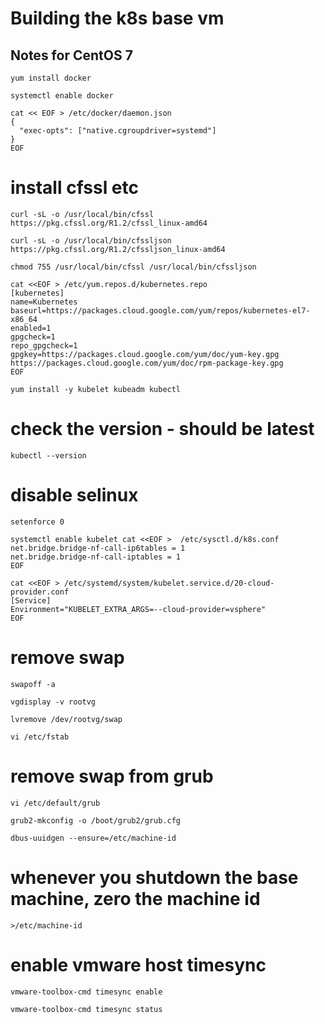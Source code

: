 # Building the k8s base vm

## Notes for CentOS 7

```
yum install docker
```
```
systemctl enable docker
```
```
cat << EOF > /etc/docker/daemon.json
{
  "exec-opts": ["native.cgroupdriver=systemd"]
}
EOF
```
# install cfssl etc
```
curl -sL -o /usr/local/bin/cfssl https://pkg.cfssl.org/R1.2/cfssl_linux-amd64
```
```
curl -sL -o /usr/local/bin/cfssljson https://pkg.cfssl.org/R1.2/cfssljson_linux-amd64
```
```
chmod 755 /usr/local/bin/cfssl /usr/local/bin/cfssljson
```
```
cat <<EOF > /etc/yum.repos.d/kubernetes.repo
[kubernetes]
name=Kubernetes
baseurl=https://packages.cloud.google.com/yum/repos/kubernetes-el7-x86_64
enabled=1
gpgcheck=1
repo_gpgcheck=1
gpgkey=https://packages.cloud.google.com/yum/doc/yum-key.gpg https://packages.cloud.google.com/yum/doc/rpm-package-key.gpg
EOF
```
```
yum install -y kubelet kubeadm kubectl
```
# check the version - should be latest
```
kubectl --version
```
# disable selinux
```
setenforce 0
```
```
systemctl enable kubelet cat <<EOF >  /etc/sysctl.d/k8s.conf
net.bridge.bridge-nf-call-ip6tables = 1
net.bridge.bridge-nf-call-iptables = 1
EOF
```
```
cat <<EOF > /etc/systemd/system/kubelet.service.d/20-cloud-provider.conf
[Service]
Environment="KUBELET_EXTRA_ARGS=--cloud-provider=vsphere"
EOF
```
# remove swap
```
swapoff -a
```
```
vgdisplay -v rootvg
```
```
lvremove /dev/rootvg/swap 
```
```
vi /etc/fstab
```
# remove swap from grub
```
vi /etc/default/grub
```
```
grub2-mkconfig -o /boot/grub2/grub.cfg
```
```
dbus-uuidgen --ensure=/etc/machine-id
```
# whenever you shutdown the base machine, zero the machine id
```
>/etc/machine-id 
```
# enable vmware host timesync
```
vmware-toolbox-cmd timesync enable
```
```
vmware-toolbox-cmd timesync status
```
